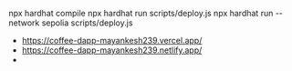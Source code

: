 npx hardhat compile
npx hardhat run scripts/deploy.js
npx hardhat run --network sepolia scripts/deploy.js
 
- https://coffee-dapp-mayankesh239.vercel.app/
- https://coffee-dapp-mayankesh239.netlify.app/
- 
